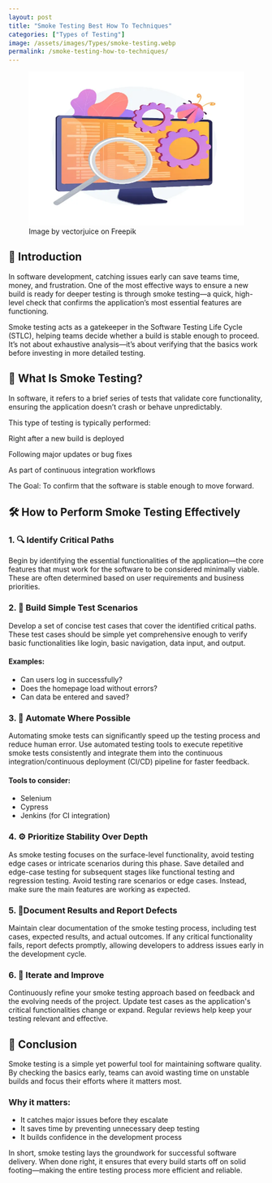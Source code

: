 ```yaml
---
layout: post
title: "Smoke Testing Best How To Techniques"
categories: ["Types of Testing"]
image: /assets/images/Types/smoke-testing.webp
permalink: /smoke-testing-how-to-techniques/
---
```


<figure>
  <img src="/assets/images/Types/smoke-testing.webp" alt="smoke testing techniques" />
  <figcaption>Image by vectorjuice on Freepik</figcaption>
</figure>

## 🧭 Introduction

In software development, catching issues early can save teams time, money, and frustration. One of the most effective ways to ensure a new build is ready for deeper testing is through smoke testing—a quick, high-level check that confirms the application’s most essential features are functioning.

Smoke testing acts as a gatekeeper in the Software Testing Life Cycle (STLC), helping teams decide whether a build is stable enough to proceed. It’s not about exhaustive analysis—it’s about verifying that the basics work before investing in more detailed testing.

## 🧠 What Is Smoke Testing?
In software, it refers to a brief series of tests that validate core functionality, ensuring the application doesn’t crash or behave unpredictably.

This type of testing is typically performed:

Right after a new build is deployed

Following major updates or bug fixes

As part of continuous integration workflows

The Goal: To confirm that the software is stable enough to move forward.

## 🛠️ How to Perform Smoke Testing Effectively

### 1. 🔍 Identify Critical Paths
Begin by identifying the essential functionalities of the application—the core features that must work for the software to be considered minimally viable. These are often determined based on user requirements and business priorities.

### 2. 🧪 Build Simple Test Scenarios 
Develop a set of concise test cases that cover the identified critical paths. These test cases should be simple yet comprehensive enough to verify basic functionalities like login, basic navigation, data input, and output.

#### Examples:
- Can users log in successfully?
- Does the homepage load without errors?
- Can data be entered and saved?

### 3. 🚀 Automate Where Possible
Automating smoke tests can significantly speed up the testing process and reduce human error. Use automated testing tools to execute repetitive smoke tests consistently and integrate them into the continuous integration/continuous deployment (CI/CD) pipeline for faster feedback.

#### Tools to consider:
- Selenium
- Cypress
- Jenkins (for CI integration)

### 4. ⚙️ Prioritize Stability Over Depth
As smoke testing focuses on the surface-level functionality, avoid testing edge cases or intricate scenarios during this phase. Save detailed and edge-case testing for subsequent stages like functional testing and regression testing. Avoid testing rare scenarios or edge cases.  Instead, make sure the main features are working as expected.

### 5. 📝Document Results and Report Defects
Maintain clear documentation of the smoke testing process, including test cases, expected results, and actual outcomes. If any critical functionality fails, report defects promptly, allowing developers to address issues early in the development cycle.

### 6. 🔄 Iterate and Improve
Continuously refine your smoke testing approach based on feedback and the evolving needs of the project. Update test cases as the application's critical functionalities change or expand. Regular reviews help keep your testing relevant and effective.

## 🎯 Conclusion
Smoke testing is a simple yet powerful tool for maintaining software quality. By checking the basics early, teams can avoid wasting time on unstable builds and focus their efforts where it matters most.

### Why it matters:

- It catches major issues before they escalate
- It saves time by preventing unnecessary deep testing
- It builds confidence in the development process

In short, smoke testing lays the groundwork for successful software delivery. When done right, it ensures that every build starts off on solid footing—making the entire testing process more efficient and reliable. 
